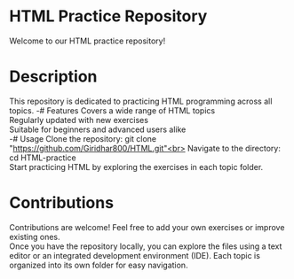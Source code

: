 # HTML Practice Repository
Welcome to our HTML practice repository!
# Description
This repository is dedicated to practicing HTML programming across all topics.
-# Features
Covers a wide range of HTML topics<br>
Regularly updated with new exercises<br> 
Suitable for beginners and advanced users alike<br>
-# Usage
Clone the repository: git clone "https://github.com/Giridhar800/HTML.git"<br>
Navigate to the directory: cd HTML-practice<br>
Start practicing HTML by exploring the exercises in each topic folder.<br>
# Contributions
Contributions are welcome! Feel free to add your own exercises or improve existing ones.<br>
Once you have the repository locally, you can explore the files using a text editor or an integrated development environment (IDE). Each topic is organized into its own folder for easy navigation. 
